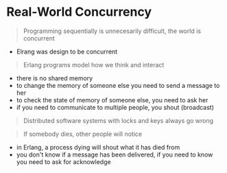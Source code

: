 # Real-World Concurrency
> Programming sequentially is unnecesarily difficult, the world is concurrent
- Elrang was design to be concurrent
> Erlang programs model how we think and interact
- there is no shared memory
- to change the memory of someone else you need to send a message to her
- to check the state of memory of someone else, you need to ask her
- if you need to communicate to multiple people, you shout (broadcast)
> Distributed software systems with locks and keys always go wrong

> If somebody dies, other people will notice
- in Erlang, a process dying will shout what it has died from
- you don't know if a message has been delivered, if you need to know you need to ask for acknowledge